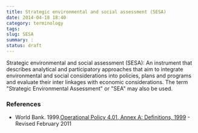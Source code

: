 ```yaml
---
title: Strategic environmental and social assessment (SESA)
date: 2014-04-18 18:40
category: terminology
tags:
slug: SESA
summary: :
status: draft
---
```


Strategic environmental and social assessment (SESA):  An instrument that describes analytical and participatory approaches that aim to integrate environmental and social considerations into policies, plans and programs and evaluate their inter linkages with economic considerations. The term "Strategic Environmental Assessment" or "SEA" may also be used.


### References

* World Bank. 1999.[Operational Policy 4.01, Annex A: Definitions, 1999](http://go.worldbank.org/BT7VI5UD50) - Revised February 2011
